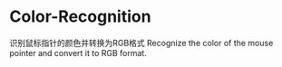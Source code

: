 # Color-Recognition
识别鼠标指针的颜色并转换为RGB格式 Recognize the color of the mouse pointer and convert it to RGB format.
